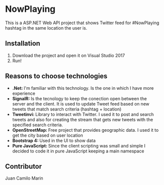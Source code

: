 # NowPlaying
This is a ASP.NET Web API project that shows Twitter feed for #NowPlaying hashtag in the same location the user is.

## Installation

1. Download the project and open it on Visual Studio 2017
2. Run!

## Reasons to choose technologies
* <b>.Net: </b>
I'm familiar with this technology. Is the one in which I have more experience
* <b>SignalR: </b>
Is the tecnology to keep the conection open between the server and the client. It is used to update Tweet feed based on new tweets that match search criteria (hashtag + location)
* <b>Tweetinvi: </b>
Library to interact with Twitter. I used it to post and search tweets and also for creating the stream that gets new tweets with the specified search criteria.
* <b>OpenStreetMap: </b>
Free project that provides geographic data. I used it to get the city based on user location
* <b>Bootstrap 4: </b>
Used in the UI to show data
* <b>Pure JavaScript: </b>
Since the client scripting was small and simple I decided to code it in pure JavaScript keeping a main namespace

## Contributor

Juan Camilo Marin
